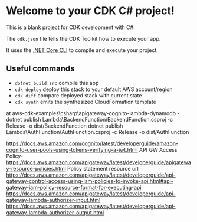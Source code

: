 # Welcome to your CDK C# project!

This is a blank project for CDK development with C#.

The `cdk.json` file tells the CDK Toolkit how to execute your app.

It uses the [.NET Core CLI](https://docs.microsoft.com/dotnet/articles/core/) to compile and execute your project.

## Useful commands

- `dotnet build src` compile this app
- `cdk deploy` deploy this stack to your default AWS account/region
- `cdk diff` compare deployed stack with current state
- `cdk synth` emits the synthesized CloudFormation template

at aws-cdk-examples\csharp\apigateway-cognito-lambda-dynamodb -
dotnet publish Lambda\BackendFunction\BackendFunction.csproj -c Release -o dist/BackendFunction
dotnet publish Lambda\AuthFunction\AuthFunction.csproj -c Release -o dist/AuthFunction

https://docs.aws.amazon.com/cognito/latest/developerguide/amazon-cognito-user-pools-using-tokens-verifying-a-jwt.html
API GW Access Policy-
https://docs.aws.amazon.com/apigateway/latest/developerguide/apigateway-resource-policies.html
Policy statement resource url
https://docs.aws.amazon.com/apigateway/latest/developerguide/api-gateway-control-access-using-iam-policies-to-invoke-api.html#api-gateway-iam-policy-resource-format-for-executing-api
https://docs.aws.amazon.com/apigateway/latest/developerguide/api-gateway-lambda-authorizer-input.html
https://docs.aws.amazon.com/apigateway/latest/developerguide/api-gateway-lambda-authorizer-output.html
